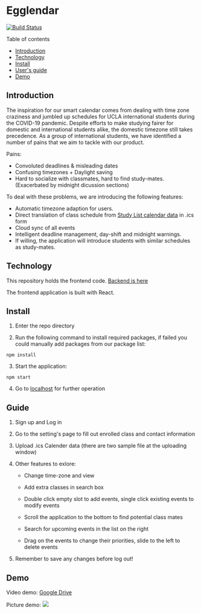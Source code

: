 # Egglendar

[![Build Status](https://travis-ci.org/Clumsyndicate/Smart-Calendar-Frontend.svg?branch=main)](https://travis-ci.org/Clumsyndicate/Smart-Calendar-Frontend)

Table of contents
  * [Introduction](#introduction)
  * [Technology](#technology)
  * [Install](#install)
  * [User's guide](#guide)
  * [Demo](#demo)

## Introduction

The inspiration for our smart calendar comes from dealing with time zone craziness and jumbled up schedules for UCLA international students during the COVID-19 pandemic. Despite efforts to make studying fairer for domestic and international students alike, the domestic timezone still takes precedence. As a group of international students, we have identified a number of pains that we aim to tackle with our product. 

Pains:
 - Convoluted deadlines & misleading dates
 - Confusing timezones + Daylight saving 
 - Hard to socialize with classmates, hard to find study-mates. (Exacerbated by midnight dicussion sections)

To deal with these problems, we are introducing the following features:
 - Automatic timezone adaption for users.
 - Direct translation of class schedule from [Study List calendar data](https://be.my.ucla.edu/studylist.aspx) in .ics form
 - Cloud sync of all events
 - Intelligent deadline management, day-shift and midnight warnings. 
 - If willing, the application will introduce students with similar schedules as study-mates.

## Technology 

This repository holds the frontend code. [Backend is here](https://github.com/Clumsyndicate/Smart-Calendar-backend)

The frontend application is built with React.

## Install
1. Enter the repo directory

2. Run the following command to install required packages, if failed you could manually add packages from our package list:
```shell
npm install
```

3. Start the application:
```shell
npm start
```

4. Go to [localhost](http://localhost:3000) for further operation
    
## Guide
1. Sign up and Log in 

2. Go to the setting's page to fill out enrolled class and contact information

3. Upload .ics Calender data (there are two sample file at the uploading window)

4. Other features to exlore:

   - Change time-zone and view
   
   - Add extra classes in search box
   
   - Double click empty slot to add events, single click existing events to modify events
   
   - Scroll the application to the bottom to find potential class mates
   
   - Search for upcoming events in the list on the right
   
   - Drag on the events to change their priorities, slide to the left to delete events

5. Remember to save any changes before log out!


## Demo
Video demo: [Google Drive](https://drive.google.com/file/d/1_t6Gnqz54lKaGFfyz4KL6iMkViSJuwAr/view?usp=sharing)

Picture demo:
![](https://github.com/Clumsyndicate/Smart-Calendar-Frontend/blob/main/src/calendar-layout/Demo.png)
